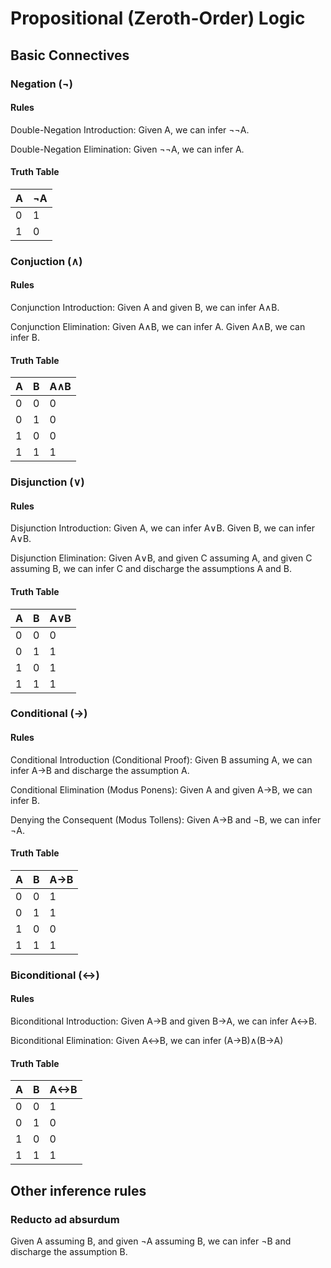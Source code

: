 # Propositional (Zeroth-Order) Logic

## Basic Connectives

### Negation (&not;)

#### Rules

Double-Negation Introduction: Given A, we can infer &not;&not;A.

Double-Negation Elimination: Given &not;&not;A, we can infer A.

#### Truth Table

<table>
  <thead>
    <tr><th>A</th><th>&not;A</th></tr>
  </thead>
  <tbody>
    <tr><td>0</td><td>1</td></tr>
    <tr><td>1</td><td>0</td></tr>
  </tbody>
</table>

### Conjuction (&and;)

#### Rules

Conjunction Introduction: Given A and given B, we can infer A&and;B.

Conjunction Elimination: Given A&and;B, we can infer A. Given A&and;B, we can infer B.

#### Truth Table

<table>
  <thead>
    <tr><th>A</th><th>B</th><th>A&and;B</th></tr>
  </thead>
  <tbody>
    <tr><td>0</td><td>0</td><td>0</td></tr>
    <tr><td>0</td><td>1</td><td>0</td></tr>
    <tr><td>1</td><td>0</td><td>0</td></tr>
    <tr><td>1</td><td>1</td><td>1</td></tr>
  </tbody>
</table>

### Disjunction (&or;)

#### Rules

Disjunction Introduction: Given A, we can infer A&or;B. Given B, we can infer A&or;B.

Disjunction Elimination: Given A&or;B, and given C assuming A, and given C assuming B, we can infer C and discharge the assumptions A and B.

#### Truth Table

<table>
  <thead>
    <tr><th>A</th><th>B</th><th>A&or;B</th></tr>
  </thead>
  <tbody>
    <tr><td>0</td><td>0</td><td>0</td></tr>
    <tr><td>0</td><td>1</td><td>1</td></tr>
    <tr><td>1</td><td>0</td><td>1</td></tr>
    <tr><td>1</td><td>1</td><td>1</td></tr>
  </tbody>
</table>

### Conditional (&rarr;)

#### Rules

Conditional Introduction (Conditional Proof): Given B assuming A, we can infer A&rarr;B and discharge the assumption A.

Conditional Elimination (Modus Ponens): Given A and given A&rarr;B, we can infer B.

Denying the Consequent (Modus Tollens): Given A&rarr;B and &not;B, we can infer &not;A.

#### Truth Table

<table>
  <thead>
    <tr><th>A</th><th>B</th><th>A&rarr;B</th></tr>
  </thead>
  <tbody>
    <tr><td>0</td><td>0</td><td>1</td></tr>
    <tr><td>0</td><td>1</td><td>1</td></tr>
    <tr><td>1</td><td>0</td><td>0</td></tr>
    <tr><td>1</td><td>1</td><td>1</td></tr>
  </tbody>
</table>

### Biconditional (&harr;)

#### Rules

Biconditional Introduction: Given A&rarr;B and given B&rarr;A, we can infer A&harr;B.

Biconditional Elimination: Given A&harr;B, we can infer (A&rarr;B)&and;(B&rarr;A)

#### Truth Table

<table>
  <thead>
    <tr><th>A</th><th>B</th><th>A&harr;B</th></tr>
  </thead>
  <tbody>
    <tr><td>0</td><td>0</td><td>1</td></tr>
    <tr><td>0</td><td>1</td><td>0</td></tr>
    <tr><td>1</td><td>0</td><td>0</td></tr>
    <tr><td>1</td><td>1</td><td>1</td></tr>
  </tbody>
</table>

## Other inference rules

### Reducto ad absurdum

Given A assuming B, and given &not;A assuming B, we can infer &not;B and discharge the assumption B.
